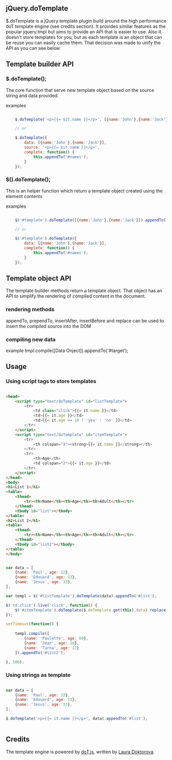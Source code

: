 ## jQuery.doTemplate

$.doTemplate is a jQuery template plugin build around the high performance doT template engine (see credits section). It provides similar features as the popular jquery.tmpl but aims
to provide an API that is easier to use. Also it doesn't store templates for you, but as each template is an object that can be reuse you can easily cache them. That decision was made
to unify the API as you can see below

## Template builder API

### $.doTemplate();

The core function that serve new template object based on the source string and data provided.

examples

```javascript

    $.doTemplate('<p>{{= $it.name }}</p>', [{name:'John'},{name:'Jack'}]).appendTo('#names');

    // or

    $.doTemplate({
        data: [{name:'John'},{name:'Jack'}],
        source: '<p>{{= $it.name }}</p>',
        complete: function() {
            this.appendTo('#names');
        }
    });

```


### $().doTemplate();

This is an helper function which return a template object created using the element contents

examples

```javascript

    $('#template').doTemplate([{name:'John'},{name:'Jack'}]).appendTo('#names');

    // or

    $('#template').doTemplate({
        data: [{name:'John'},{name:'Jack'}],
        complete: function() {
            this.appendTo('#names');
        }
    });

```

## Template object API

The template builder methods return a template object. That object has an API to simplify the rendering of compiled
content in the document.

### rendering methods

appendTo, prependTo, insertAfter, insertBefore and replace can be used to insert the compiled source into the DOM

### compiling new data

example tmpl.compile([Data Onject]).appendTo('#target');

## Usage

### Using script tags to store templates

```html

<head>
    <script type="text/doTemplate" id="listTemplate">
        <tr>
            <td class="click">{{= it.name }}</td>
            <td>{{= it.age }}</td>
            <td>{{= it.age >= 18 ? 'yes' : 'no' }}</td>
        </tr>
    </script>
    <script type="text/doTemplate" id="itemTemplate">
        <tr>
            <th colspan="3"><strong>{{= it.name }}</strong></th>
        </tr>
        <tr>
            <th>Age</th>
            <td colspan="2">{{= it.age }}</td>
        </tr>
    </script>
</head>
<body>
<h1>List 1</h1>
<table>
    <thead>
        <tr><th>Name</th><th>Age</th><th>Adult</th></tr>
    </thead>
    <tbody id="list"></tbody>
</table>
<h2>List 2</h1>
<table>
    <thead>
        <tr><th>Name</th><th>Age</th><th>Adult</th></tr>
    </thead>
    <tbody id="list2"></tbody>
</table>
</body>
```

```javascript

var data = [
    {name: 'Paul', age: 22},
    {name: 'Edouard', age: 13},
    {name: 'Jesus', age: 33},
];

var templ = $('#listTemplate').doTemplate(data).appendTo('#list');

$('td.click').live('click', function() {
    $('#itemTemplate').doTemplate($.doTemplate.get(this).data).replace($(this).parent());
});

setTimeout(function() {
        
    templ.compile([
        {name: 'Paulette', age: 69},
        {name: 'Jean', age: 18},
        {name: 'Turna', age: 17}
    ]).appendTo('#list2');

}, 500);

```

### Using strings as template

```javascript

var data = [
    {name: 'Paul', age: 22},
    {name: 'Edouard', age: 13},
    {name: 'Jesus', age: 33},
];

$.doTemplate('<p>{{= it.name }}</p>', data).appendTo('#list');
	
```


## Credits

The template engine is powered by [doT.js](http://olado.github.com/doT/), written by [Laura Doktorova](https://github.com/olado).
